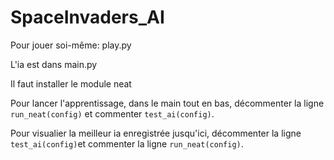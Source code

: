 # SpaceInvaders_AI

Pour jouer soi-même: play.py

L'ia est dans main.py

Il faut installer le module neat

Pour lancer l'apprentissage, dans le main tout en bas, décommenter la ligne <code>run_neat(config)</code> et commenter <code>test_ai(config)</code>.

Pour visualier la meilleur ia enregistrée jusqu'ici, décommenter la ligne <code>test_ai(config)</code>et commenter la ligne <code>run_neat(config)</code>.


